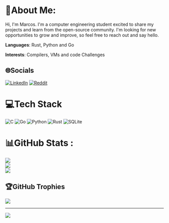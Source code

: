 # 💫About Me:

Hi, I'm Marcos. 
I'm a computer engineering student excited to share my projects and learn from the open-source community.
I'm looking for new opportunities to grow and improve, so feel free to reach out and say hello.

**Languages**: Rust, Python and Go

**Interests**: Compilers, VMs and code Challenges



## 🌐Socials
[![LinkedIn](https://img.shields.io/badge/LinkedIn-%230077B5.svg?logo=linkedin&logoColor=white)](https://linkedin.com/in/marcos-vinicius-andrade-alemida-2a84a6293)
[![Reddit](https://img.shields.io/badge/Reddit-%23FF4500.svg?logo=Reddit&logoColor=white)](https://reddit.com/user/Herannn) 

# 💻Tech Stack
![C](https://img.shields.io/badge/c-%2300599C.svg?style=for-the-badge&logo=c&logoColor=white) ![Go](https://img.shields.io/badge/go-%2300ADD8.svg?style=for-the-badge&logo=go&logoColor=white) ![Python](https://img.shields.io/badge/python-3670A0?style=for-the-badge&logo=python&logoColor=ffdd54) ![Rust](https://img.shields.io/badge/rust-%23000000.svg?style=for-the-badge&logo=rust&logoColor=white) ![SQLite](https://img.shields.io/badge/sqlite-%2307405e.svg?style=for-the-badge&logo=sqlite&logoColor=white)
# 📊GitHub Stats :
![](https://github-readme-stats.vercel.app/api?username=MarcosAndradeV&theme=nord&hide_border=true&include_all_commits=false&count_private=false)<br/>
![](https://github-readme-streak-stats.herokuapp.com/?user=MarcosAndradeV&theme=nord&hide_border=true)<br/>
![](https://github-readme-stats.vercel.app/api/top-langs/?username=MarcosAndradeV&theme=nord&hide_border=true&include_all_commits=false&count_private=false&layout=compact)

## 🏆GitHub Trophies
![](https://github-trophies.vercel.app/?username=MarcosAndradeV&theme=discord&no-frame=true&no-bg=true&margin-w=4)

---
[![](https://visitcount.itsvg.in/api?id=MarcosAndradeV&icon=0&color=0)](https://visitcount.itsvg.in)
